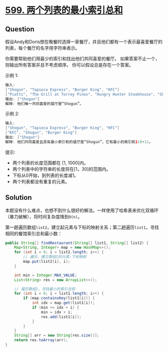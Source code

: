 # [599. 两个列表的最小索引总和](https://leetcode-cn.com/problems/minimum-index-sum-of-two-lists/submissions/)

## Question

假设Andy和Doris想在晚餐时选择一家餐厅，并且他们都有一个表示最喜爱餐厅的列表，每个餐厅的名字用字符串表示。

你需要帮助他们用最少的索引和找出他们共同喜爱的餐厅。 如果答案不止一个，则输出所有答案并且不考虑顺序。 你可以假设总是存在一个答案。

示例 1:

```java
输入:
["Shogun", "Tapioca Express", "Burger King", "KFC"]
["Piatti", "The Grill at Torrey Pines", "Hungry Hunter Steakhouse", "Shogun"]
输出: ["Shogun"]
解释: 他们唯一共同喜爱的餐厅是“Shogun”。
```

示例 2:

```java
输入:
["Shogun", "Tapioca Express", "Burger King", "KFC"]
["KFC", "Shogun", "Burger King"]
输出: ["Shogun"]
解释: 他们共同喜爱且具有最小索引和的餐厅是“Shogun”，它有最小的索引和1(0+1)。
```

提示:

- 两个列表的长度范围都在 [1, 1000]内。
- 两个列表中的字符串的长度将在[1，30]的范围内。
- 下标从0开始，到列表的长度减1。
- 两个列表都没有重复的元素。

## Solution

本题没有什么难点，也想不到什么很好的解法。一样使用了哈希表来优化双循环（暴力破解），将时间复杂度降到`O(n)`。

第一趟遍历数组`list2`，建立起元素与下标的映射关系；第二趟遍历`list1`，寻找相同的餐馆索引总和最小数：

```java
public String[] findRestaurant(String[] list1, String[] list2) {
    Map<String, Integer> map = new HashMap<>();
    for (int i = 0; i < list2.length; i++) {
        // 遍历，建立数组2的元素-下标映射
        map.put(list2[i], i);
    }

    int min = Integer.MAX_VALUE;
    List<String> res = new ArrayList<>();

    // 遍历数组1，寻找最小的索引总和
    for (int i = 0; i < list1.length; i++) {
        if (map.containsKey(list1[i])) {
            int idx = map.get(list1[i]);
            if (min >= idx + i) {
                min = idx + i;
                res.add(list1[i]);
            }
        }
    }
    String[] arr = new String[res.size()];
    return res.toArray(arr);
}
```